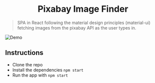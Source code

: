 <h1 align="center"> Pixabay Image Finder </h1>

> SPA in React following the material design principles (material-ui) fetching images from the pixabay API as the user types in.

![Demo](https://github.com/jamesgeorge007/Pixabay-Image-Finder/blob/master/assets/screencast.gif)

## Instructions

- Clone the repo
- Install the dependencies `npm start`
- Run the app with `npm start`

